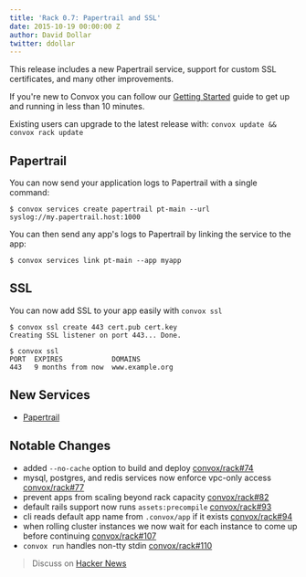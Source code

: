 ```yaml
---
title: 'Rack 0.7: Papertrail and SSL'
date: 2015-10-19 00:00:00 Z
author: David Dollar
twitter: ddollar
---
```


This release includes a new Papertrail service, support for custom SSL certificates, and many other improvements.

<!--more-->

If you're new to Convox you can follow our [Getting Started](https://convox.com/docs/getting-started/) guide to get up and running in less than 10 minutes.

Existing users can upgrade to the latest release with: `convox update && convox rack update`

## Papertrail

You can now send your application logs to Papertrail with a single command:

```
$ convox services create papertrail pt-main --url syslog://my.papertrail.host:1000
```

You can then send any app's logs to Papertrail by linking the service to the app:

```
$ convox services link pt-main --app myapp
```

## SSL

You can now add SSL to your app easily with `convox ssl`

```
$ convox ssl create 443 cert.pub cert.key
Creating SSL listener on port 443... Done.

$ convox ssl
PORT  EXPIRES            DOMAINS     
443   9 months from now  www.example.org
```

## New Services

* [Papertrail](http://convox.com/docs/papertrail/)

## Notable Changes

* added `--no-cache` option to build and deploy [convox/rack#74](https://github.com/convox/rack/pull/74)
* mysql, postgres, and redis services now enforce vpc-only access [convox/rack#77](https://github.com/convox/rack/pull/77)
* prevent apps from scaling beyond rack capacity [convox/rack#82](https://github.com/convox/rack/pull/82)
* default rails support now runs `assets:precompile` [convox/rack#93](https://github.com/convox/rack/pull/93)
* cli reads default app name from `.convox/app` if it exists [convox/rack#94](https://github.com/convox/rack/pull/94)
* when rolling cluster instances we now wait for each instance to come up before continuing [convox/rack#107](https://github.com/convox/rack/pull/107)
* `convox run` handles non-tty stdin [convox/rack#110](https://github.com/convox/rack/pull/110)

<p></p>

> Discuss on [Hacker News](https://news.ycombinator.com/item?id=10414658)
